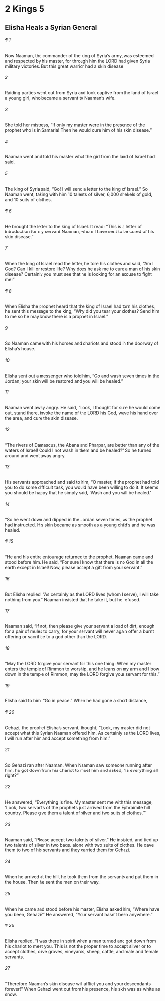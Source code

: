 # 2 Kings 5
## Elisha Heals a Syrian General
###### ¶ 1
Now Naaman, the commander of the king of Syria’s army, was esteemed and respected by his master, for through him the LORD had given Syria military victories. But this great warrior had a skin disease.
###### 2
Raiding parties went out from Syria and took captive from the land of Israel a young girl, who became a servant to Naaman’s wife.
###### 3
She told her mistress, “If only my master were in the presence of the prophet who is in Samaria! Then he would cure him of his skin disease.”
###### 4
Naaman went and told his master what the girl from the land of Israel had said.
###### 5
The king of Syria said, “Go! I will send a letter to the king of Israel.” So Naaman went, taking with him 10 talents of silver, 6,000 shekels of gold, and 10 suits of clothes.
###### ¶ 6
He brought the letter to the king of Israel. It read: “This is a letter of introduction for my servant Naaman, whom I have sent to be cured of his skin disease.”
###### 7
When the king of Israel read the letter, he tore his clothes and said, “Am I God? Can I kill or restore life? Why does he ask me to cure a man of his skin disease? Certainly you must see that he is looking for an excuse to fight me!”
###### ¶ 8
When Elisha the prophet heard that the king of Israel had torn his clothes, he sent this message to the king, “Why did you tear your clothes? Send him to me so he may know there is a prophet in Israel.”
###### 9
So Naaman came with his horses and chariots and stood in the doorway of Elisha’s house.
###### 10
Elisha sent out a messenger who told him, “Go and wash seven times in the Jordan; your skin will be restored and you will be healed.”
###### 11
Naaman went away angry. He said, “Look, I thought for sure he would come out, stand there, invoke the name of the LORD his God, wave his hand over the area, and cure the skin disease.
###### 12
“The rivers of Damascus, the Abana and Pharpar, are better than any of the waters of Israel! Could I not wash in them and be healed?” So he turned around and went away angry.
###### 13
His servants approached and said to him, “O master, if the prophet had told you to do some difficult task, you would have been willing to do it. It seems you should be happy that he simply said, ‘Wash and you will be healed.’
###### 14
“So he went down and dipped in the Jordan seven times, as the prophet had instructed. His skin became as smooth as a young child’s and he was healed.
###### ¶ 15
“He and his entire entourage returned to the prophet. Naaman came and stood before him. He said, “For sure I know that there is no God in all the earth except in Israel! Now, please accept a gift from your servant.”
###### 16
But Elisha replied, “As certainly as the LORD lives (whom I serve), I will take nothing from you.” Naaman insisted that he take it, but he refused.
###### 17
Naaman said, “If not, then please give your servant a load of dirt, enough for a pair of mules to carry, for your servant will never again offer a burnt offering or sacrifice to a god other than the LORD.
###### 18
“May the LORD forgive your servant for this one thing: When my master enters the temple of Rimmon to worship, and he leans on my arm and I bow down in the temple of Rimmon, may the LORD forgive your servant for this.”
###### 19
Elisha said to him, “Go in peace.”
When he had gone a short distance,
###### ¶ 20
Gehazi, the prophet Elisha’s servant, thought, “Look, my master did not accept what this Syrian Naaman offered him. As certainly as the LORD lives, I will run after him and accept something from him.”
###### 21
So Gehazi ran after Naaman. When Naaman saw someone running after him, he got down from his chariot to meet him and asked, “Is everything all right?”
###### 22
He answered, “Everything is fine. My master sent me with this message, ‘Look, two servants of the prophets just arrived from the Ephraimite hill country. Please give them a talent of silver and two suits of clothes.’”
###### 23
Naaman said, “Please accept two talents of silver.” He insisted, and tied up two talents of silver in two bags, along with two suits of clothes. He gave them to two of his servants and they carried them for Gehazi.
###### 24
When he arrived at the hill, he took them from the servants and put them in the house. Then he sent the men on their way.
###### 25
When he came and stood before his master, Elisha asked him, “Where have you been, Gehazi?” He answered, “Your servant hasn’t been anywhere.”
###### ¶ 26
Elisha replied, “I was there in spirit when a man turned and got down from his chariot to meet you. This is not the proper time to accept silver or to accept clothes, olive groves, vineyards, sheep, cattle, and male and female servants.
###### 27
“Therefore Naaman’s skin disease will afflict you and your descendants forever!” When Gehazi went out from his presence, his skin was as white as snow.
